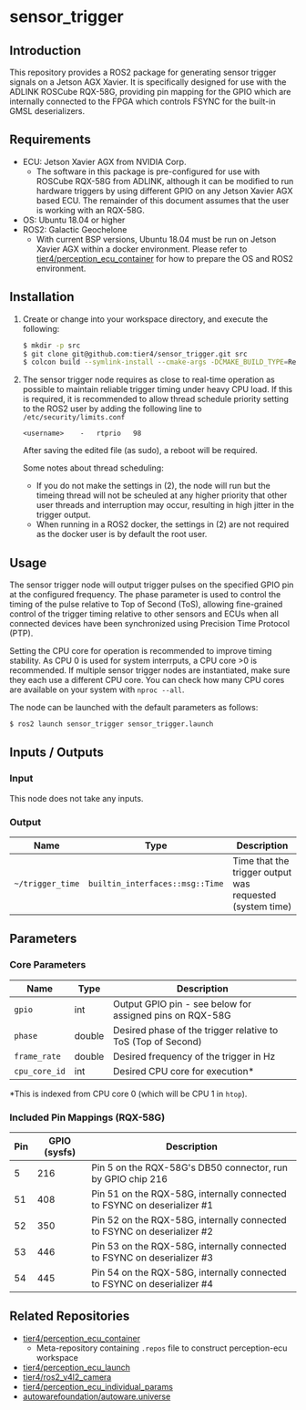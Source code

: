 # sensor_trigger

## Introduction
This repository provides a ROS2 package for generating sensor trigger signals on a Jetson AGX Xavier. It is specifically designed for use with the ADLINK ROSCube RQX-58G, providing pin mapping for the GPIO which are internally connected to the FPGA which controls FSYNC for the built-in GMSL deserializers.

## Requirements
- ECU: Jetson Xavier AGX from NVIDIA Corp.
    - The software in this package is pre-configured for use with ROSCube RQX-58G from ADLINK, although it can be modified to run hardware triggers by using different GPIO on any Jetson Xavier AGX based ECU. The remainder of this document assumes that the user is working with an RQX-58G.
- OS: Ubuntu 18.04 or higher
- ROS2: Galactic Geochelone
    - With current BSP versions, Ubuntu 18.04 must be run on Jetson Xavier AGX within a docker environment. Please refer to [tier4/perception_ecu_container](https://github.com/tier4/perception_ecu_container) for how to prepare the OS and ROS2 environment.

## Installation
1. Create or change into your workspace directory, and execute the following:
    ```bash
    $ mkdir -p src
    $ git clone git@github.com:tier4/sensor_trigger.git src
    $ colcon build --symlink-install --cmake-args -DCMAKE_BUILD_TYPE=Release --packages-up-to sensor_trigger
    ```
2. The sensor trigger node requires as close to real-time operation as possible to maintain reliable trigger timing under heavy CPU load. 
If this is required, it is recommended to allow thread schedule priority setting to the ROS2 user by adding the following line to `/etc/security/limits.conf`
    ```
    <username>    -   rtprio   98
    ```
    After saving the edited file (as sudo), a reboot will be required.

    Some notes about thread scheduling:
    - If you do not make the settings in (2), the node will run but the timeing thread will not be scheuled at any higher priority that other user threads and interruption may occur, resulting in high jitter in the trigger output.
    - When running in a ROS2 docker, the settings in (2) are not required as the docker user is by default the root user.

## Usage
The sensor trigger node will output trigger pulses on the specified GPIO pin at the configured frequency.
The phase parameter is used to control the timing of the pulse relative to Top of Second (ToS), allowing fine-grained control of the trigger timing relative to other sensors and ECUs when all connected devices have been synchronized using Precision Time Protocol (PTP).

Setting the CPU core for operation is recommended to improve timing stability. As CPU 0 is used for system interrputs, a CPU core >0 is recommended. If multiple sensor trigger nodes are instantiated, make sure they each use a different CPU core. You can check how many CPU cores are available on your system with `nproc --all`.

The node can be launched with the default parameters as follows:
```bash
$ ros2 launch sensor_trigger sensor_trigger.launch
```

## Inputs / Outputs

### Input

This node does not take any inputs.

### Output

| Name             | Type                            | Description                                              |
| ---------------- | --------------------------------| -------------------------------------------------------- |
| `~/trigger_time` | `builtin_interfaces::msg::Time` | Time that the trigger output was requested (system time) |

## Parameters

### Core Parameters

| Name          | Type   | Description                                                  |
| ------------- | ------ | ------------------------------------------------------------ |
| `gpio`        | int    | Output GPIO pin - see below for assigned pins on RQX-58G     |
| `phase`       | double | Desired phase of the trigger relative to ToS (Top of Second) |
| `frame_rate`  | double | Desired frequency of the trigger in Hz                       |
| `cpu_core_id` | int    | Desired CPU core for execution*                              |

*This is indexed from CPU core 0 (which will be CPU 1 in ```htop```).

### Included Pin Mappings (RQX-58G)

| Pin | GPIO (sysfs) | Description                                                             |
| --- | ------------ | ------------------------------------------------------------------------|
| 5   | 216          | Pin 5 on the RQX-58G's DB50 connector, run by GPIO chip 216             |
| 51  | 408          | Pin 51 on the RQX-58G, internally connected to FSYNC on deserializer #1 |
| 52  | 350          | Pin 52 on the RQX-58G, internally connected to FSYNC on deserializer #2 |
| 53  | 446          | Pin 53 on the RQX-58G, internally connected to FSYNC on deserializer #3 |
| 54  | 445          | Pin 54 on the RQX-58G, internally connected to FSYNC on deserializer #4 |

## Related Repositories
- [tier4/perception_ecu_container](https://github.com/tier4/perception_ecu_container)
    - Meta-repository containing `.repos` file to construct perception-ecu workspace
- [tier4/perception_ecu_launch](https://github.com/tier4/perception_ecu_launch.git)
- [tier4/ros2_v4l2_camera](https://github.com/tier4/ros2_v4l2_camera.git)
- [tier4/perception_ecu_individual_params](https://github.com/tier4/perception_ecu_individual_params)
- [autowarefoundation/autoware.universe](https://github.com/autowarefoundation/autoware.universe.git)
